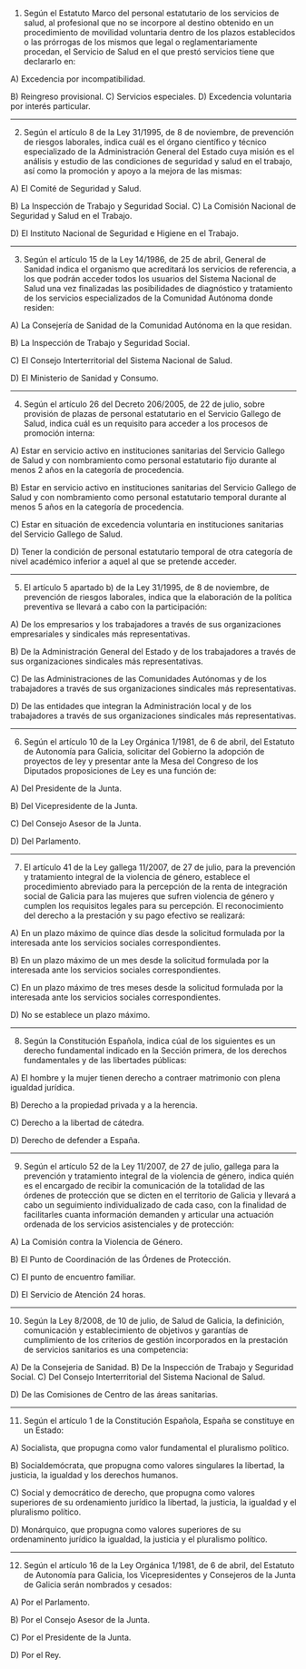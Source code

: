 1. Según el Estatuto Marco del personal estatutario de los servicios de salud, al profesional que no se incorpore al destino obtenido en un procedimiento de movilidad voluntaria dentro de los plazos establecidos o las prórrogas de los mismos que legal o reglamentariamente procedan, el Servicio de Salud en el que prestó
servicios tiene que declararlo en:

A) Excedencia por incompatibilidad.

B) Reingreso provisional.
C) Servicios especiales.
D) Excedencia voluntaria por interés particular.

---

2. Según el artículo 8 de la Ley 31/1995, de 8 de noviembre, de prevención de riesgos laborales, indica cuál es el órgano científico y técnico especializado de la Administración General del Estado cuya misión es el análisis y estudio de las condiciones de seguridad y salud en el trabajo, así como la promoción y apoyo a la mejora de las mismas:

A) El Comité de Seguridad y Salud.

B) La Inspección de Trabajo y Seguridad Social.
C) La Comisión Nacional de Seguridad y Salud en el Trabajo.

D) El Instituto Nacional de Seguridad e Higiene en el Trabajo.

---

3. Según el artículo 15 de la Ley 14/1986, de 25 de abril, General de Sanidad indica el organismo que
acreditará los servicios de referencia, a los que podrán acceder todos los usuarios del Sistema Nacional de
Salud una vez finalizadas las posibilidades de diagnóstico y tratamiento de los servicios especializados de la Comunidad Autónoma donde residen:

A) La Consejería de Sanidad de la Comunidad Autónoma en la que residan.

B) La Inspección de Trabajo y Seguridad Social.

C) El Consejo Interterritorial del Sistema Nacional de Salud.

D) El Ministerio de Sanidad y Consumo.

---

4. Según el artículo 26 del Decreto 206/2005, de 22 de julio, sobre provisión de plazas de personal estatutario en el Servicio Gallego de Salud, indica cuál es un requisito para acceder a los procesos de promoción interna:

A) Estar en servicio activo en instituciones sanitarias del Servicio Gallego de Salud y con nombramiento como
personal estatutario fijo durante al menos 2 años en la categoría de procedencia.

B) Estar en servicio activo en instituciones sanitarias del Servicio Gallego de Salud y con nombramiento como
personal estatutario temporal durante al menos 5 años en la categoría de procedencia.

C) Estar en situación de excedencia voluntaria en instituciones sanitarias del Servicio Gallego de Salud.

D) Tener la condición de personal estatutario temporal de otra categoría de nivel académico inferior a aquel al que se pretende acceder.

---

5. El artículo 5 apartado b) de la Ley 31/1995, de 8 de noviembre, de prevención de riesgos laborales, indica
que la elaboración de la política preventiva se llevará a cabo con la participación:

A) De los empresarios y los trabajadores a través de sus organizaciones empresariales y sindicales más
representativas.

B) De la Administración General del Estado y de los trabajadores a través de sus organizaciones sindicales más representativas.

C) De las Administraciones de las Comunidades Autónomas y de los trabajadores a través de sus
organizaciones sindicales más representativas.

D) De las entidades que integran la Administración local y de los trabajadores a través de sus organizaciones
sindicales más representativas.

---

6. Según el artículo 10 de la Ley Orgánica 1/1981, de 6 de abril, del Estatuto de Autonomía para Galicia,
solicitar del Gobierno la adopción de proyectos de ley y presentar ante la Mesa del Congreso de los Diputados
proposiciones de Ley es una función de:

A) Del Presidente de la Junta.

B) Del Vicepresidente de la Junta.

C) Del Consejo Asesor de la Junta.

D) Del Parlamento.

---

7. El artículo 41 de la Ley gallega 11/2007, de 27 de julio, para la prevención y tratamiento integral de la
violencia de género, establece el procedimiento abreviado para la percepción de la renta de integración social de Galicia para las mujeres que sufren violencia de género y cumplen los requisitos legales para su percepción. El reconocimiento del derecho a la prestación y su pago efectivo se realizará:

A) En un plazo máximo de quince días desde la solicitud formulada por la interesada ante los servicios sociales correspondientes.

B) En un plazo máximo de un mes desde la solicitud formulada por la interesada ante los servicios sociales
correspondientes.

C) En un plazo máximo de tres meses desde la solicitud formulada por la interesada ante los servicios sociales correspondientes.

D) No se establece un plazo máximo.

---

8. Según la Constitución Española, indica cúal de los siguientes es un derecho fundamental indicado en la
Sección primera, de los derechos fundamentales y de las libertades públicas:

A) El hombre y la mujer tienen derecho a contraer matrimonio con plena igualdad jurídica.

B) Derecho a la propiedad privada y a la herencia.

C) Derecho a la libertad de cátedra.

D) Derecho de defender a España.

---

9. Según el artículo 52 de la Ley 11/2007, de 27 de julio, gallega para la prevención y tratamiento integral de la violencia de género, indica quién es el encargado de recibir la comunicación de la totalidad de las órdenes de protección que se dicten en el territorio de Galicia y llevará a cabo un seguimiento individualizado de cada caso, con la finalidad de facilitarles cuanta información demanden y articular una actuación ordenada de los servicios asistenciales y de protección:

A) La Comisión contra la Violencia de Género.

B) El Punto de Coordinación de las Órdenes de Protección.

C) El punto de encuentro familiar.

D) El Servicio de Atención 24 horas.

---

10. Según la Ley 8/2008, de 10 de julio, de Salud de Galicia, la definición, comunicación y establecimiento de objetivos y garantías de cumplimiento de los criterios de gestión incorporados en la prestación de servicios sanitarios es una competencia:

A) De la Consejeria de Sanidad.
B) De la Inspección de Trabajo y Seguridad Social.
C) Del Consejo Interterritorial del Sistema Nacional de Salud.

D) De las Comisiones de Centro de las áreas sanitarias.

---

11. Según el artículo 1 de la Constitución Española, España se constituye en un Estado:

A) Socialista, que propugna como valor fundamental el pluralismo político.

B) Socialdemócrata, que propugna como valores singulares la libertad, la justicia, la igualdad y los derechos
humanos.

C) Social y democrático de derecho, que propugna como valores superiores de su ordenamiento jurídico la
libertad, la justicia, la igualdad y el pluralismo político.

D) Monárquico, que propugna como valores superiores de su ordenaminento jurídico la igualdad, la justicia y
el pluralismo político.

---

12. Según el artículo 16 de la Ley Orgánica 1/1981, de 6 de abril, del Estatuto de Autonomía para Galicia, los Vicepresidentes y Consejeros de la Junta de Galicia serán nombrados y cesados:

A) Por el Parlamento.

B) Por el Consejo Asesor de la Junta.

C) Por el Presidente de la Junta.

D) Por el Rey.
